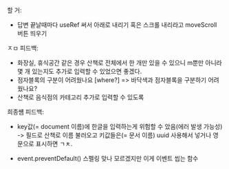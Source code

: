 할 거:

- 답변 끝날때마다 useRef 써서 아래로 내리기 혹은 스크롤 내리라고 moveScroll 버튼 띄우기

ㅈㅁ 피드백:

- 화장실, 휴식공간 같은 경우 산책로 전체에서 한 개만 있을 수 있으니 m뿐만 아니라 몇 개 있는지도 추가로 입력할 수 있었으면 좋겠다.
  <!-- - 계단의 특성
    -> 너무 추상적, 높이, 폭, 재질, 경사 등의 예시를 들어주면 좋겠다. -->
  <!-- - 블럭 아니고 블록임 -->
  <!-- - 중간에 길을 안내하는 선형블록이 끊겨 있었나요?
  => 길은 안내하는 선형 점자블록이 중간에 끊겨 있었나요? -->
  <!-- - 유도블럭 위에 다른 다른 시설물이나 이동식 장애물들이 있었나요?
    -> ‘다른’ 이 두 개 -->
- 점자블록의 구분이 어려웠나요 [where?]
  => 바닥색과 점자블록을 구분하기 어려웠나요?
  <!-- - 산책로 내부나 산책로 주변 횡단보도에 몇 개의 음성유도기가 있었나요?
    => 산책로 내부나 산책로 주변 횡단보도에 음성유도기가 몇 개 있었나요? -->
  <!-- - 몇 개의 점자 표지판이 있었나요? => 점자 표지판이 몇 개 있었나요? -->
- 산책로 음식점의 카테고리 추가로 입력할 수 있도록

희종썜 피드백:

- key값(= document 이름)에 한글을 입력하는게 위험할 수 았음(에러 발생 가능성)
  -> 필드로 산책로 이름 불러오고 키값들은(= 문서 이름) uuid 사용해서 넣거나 영문으로 표시하면 ㄱㅊ.

- event.preventDefault() 스펠링 맞나 모르겠지만 이게 이벤트 씹는 함수
